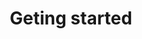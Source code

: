 ---
slug: /simple-sensor/simple-soil-humidity-sensor/arduino_library/geting-started
title: Geting started
id: simple-soil-humidity-sensor-arduino-1
hide_title: False
---